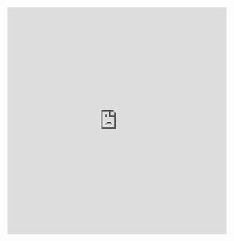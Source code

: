 

<iframe width="100%" height="520" frameborder="0" src="https://jasmineellis.carto.com/viz/765f0792-5215-11e6-bdd2-0e233c30368f/embed_map" allowfullscreen webkitallowfullscreen mozallowfullscreen oallowfullscreen msallowfullscreen></iframe>
